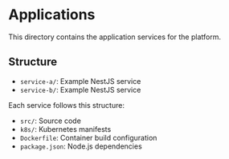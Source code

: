 # Applications

This directory contains the application services for the platform.

## Structure

- `service-a/`: Example NestJS service
- `service-b/`: Example NestJS service

Each service follows this structure:

- `src/`: Source code
- `k8s/`: Kubernetes manifests
- `Dockerfile`: Container build configuration
- `package.json`: Node.js dependencies
